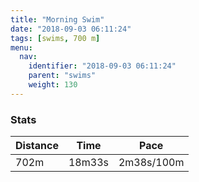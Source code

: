```yaml
---
title: "Morning Swim"
date: "2018-09-03 06:11:24"
tags: [swims, 700 m]
menu:
  nav:
    identifier: "2018-09-03 06:11:24"
    parent: "swims"
    weight: 130
---
```


### Stats

| Distance | Time | Pace |
|----------|------|------|
|702m|18m33s|2m38s/100m|
